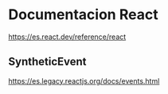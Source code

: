 
# Documentacion React
https://es.react.dev/reference/react

## SyntheticEvent
https://es.legacy.reactjs.org/docs/events.html
